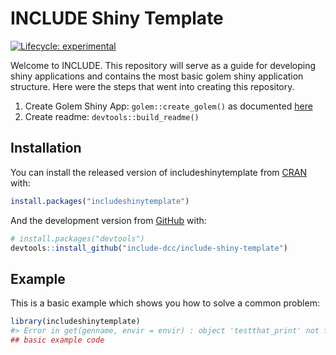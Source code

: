 
<!-- README.md is generated from README.Rmd. Please edit that file -->

# INCLUDE Shiny Template

<!-- badges: start -->

[![Lifecycle:
experimental](https://img.shields.io/badge/lifecycle-experimental-orange.svg)](https://www.tidyverse.org/lifecycle/#experimental)
<!-- badges: end -->

Welcome to INCLUDE. This repository will serve as a guide for developing
shiny applications and contains the most basic golem shiny application
structure. Here were the steps that went into creating this repository.

1.  Create Golem Shiny App: `golem::create_golem()` as documented
    [here](https://engineering-shiny.org/setting-up-for-success.html#create-a-golem)
2.  Create readme: `devtools::build_readme()`

## Installation

You can install the released version of includeshinytemplate from
[CRAN](https://CRAN.R-project.org) with:

``` r
install.packages("includeshinytemplate")
```

And the development version from [GitHub](https://github.com/) with:

``` r
# install.packages("devtools")
devtools::install_github("include-dcc/include-shiny-template")
```

## Example

This is a basic example which shows you how to solve a common problem:

``` r
library(includeshinytemplate)
#> Error in get(genname, envir = envir) : object 'testthat_print' not found
## basic example code
```

